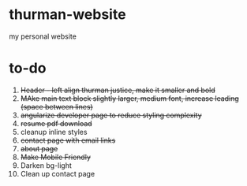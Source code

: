 # thurman-website
my personal website

# to-do
1. ~~Header - left align thurman justice, make it smaller and bold~~
2. ~~MAke main text block slightly larger, medium font, increase leading (space between lines)~~
3. ~~angularize developer page to reduce styling complexity~~
4. ~~resume pdf download~~
5. cleanup inline styles
6. ~~contact page with email links~~
7. ~~about page~~
8. ~~Make Mobile Friendly~~
9. Darken bg-light
10. Clean up contact page